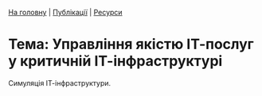 [На головну](../../index.md) | [Публікації](publications.md) | [Ресурси](resources.md)

# Тема: Управління якістю ІТ-послуг у критичній ІТ-інфраструктурі

Симуляція ІТ-інфраструктури.

